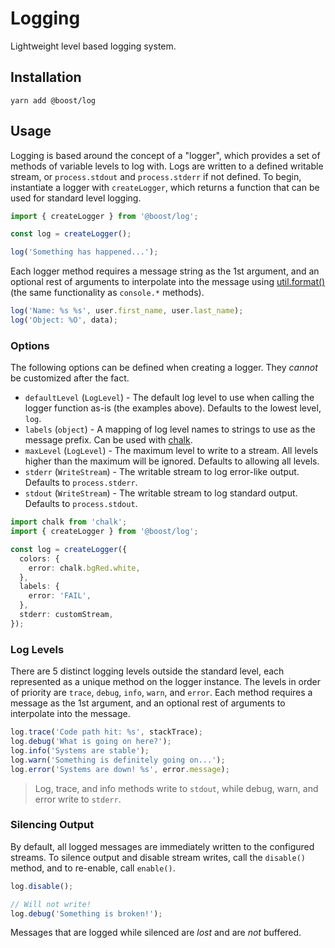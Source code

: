 # Logging

Lightweight level based logging system.

## Installation

```
yarn add @boost/log
```

## Usage

Logging is based around the concept of a "logger", which provides a set of methods of variable
levels to log with. Logs are written to a defined writable stream, or `process.stdout` and
`process.stderr` if not defined. To begin, instantiate a logger with `createLogger`, which returns a
function that can be used for standard level logging.

```ts
import { createLogger } from '@boost/log';

const log = createLogger();

log('Something has happened...');
```

Each logger method requires a message string as the 1st argument, and an optional rest of arguments
to interpolate into the message using
[util.format()](https://nodejs.org/api/util.html#util_util_format_format_args) (the same
functionality as `console.*` methods).

```ts
log('Name: %s %s', user.first_name, user.last_name);
log('Object: %O', data);
```

### Options

The following options can be defined when creating a logger. They _cannot_ be customized after the
fact.

- `defaultLevel` (`LogLevel`) - The default log level to use when calling the logger function as-is
  (the examples above). Defaults to the lowest level, `log`.
- `labels` (`object`) - A mapping of log level names to strings to use as the message prefix. Can be
  used with [chalk](https://www.npmjs.com/package/chalk).
- `maxLevel` (`LogLevel`) - The maximum level to write to a stream. All levels higher than the
  maximum will be ignored. Defaults to allowing all levels.
- `stderr` (`WriteStream`) - The writable stream to log error-like output. Defaults to
  `process.stderr`.
- `stdout` (`WriteStream`) - The writable stream to log standard output. Defaults to
  `process.stdout`.

```ts
import chalk from 'chalk';
import { createLogger } from '@boost/log';

const log = createLogger({
  colors: {
    error: chalk.bgRed.white,
  },
  labels: {
    error: 'FAIL',
  },
  stderr: customStream,
});
```

### Log Levels

There are 5 distinct logging levels outside the standard level, each represented as a unique method
on the logger instance. The levels in order of priority are `trace`, `debug`, `info`, `warn`, and
`error`. Each method requires a message as the 1st argument, and an optional rest of arguments to
interpolate into the message.

```ts
log.trace('Code path hit: %s', stackTrace);
log.debug('What is going on here?');
log.info('Systems are stable');
log.warn('Something is definitely going on...');
log.error('Systems are down! %s', error.message);
```

> Log, trace, and info methods write to `stdout`, while debug, warn, and error write to `stderr`.

### Silencing Output

By default, all logged messages are immediately written to the configured streams. To silence output
and disable stream writes, call the `disable()` method, and to re-enable, call `enable()`.

```ts
log.disable();

// Will not write!
log.debug('Something is broken!');
```

Messages that are logged while silenced are _lost_ and are _not_ buffered.
